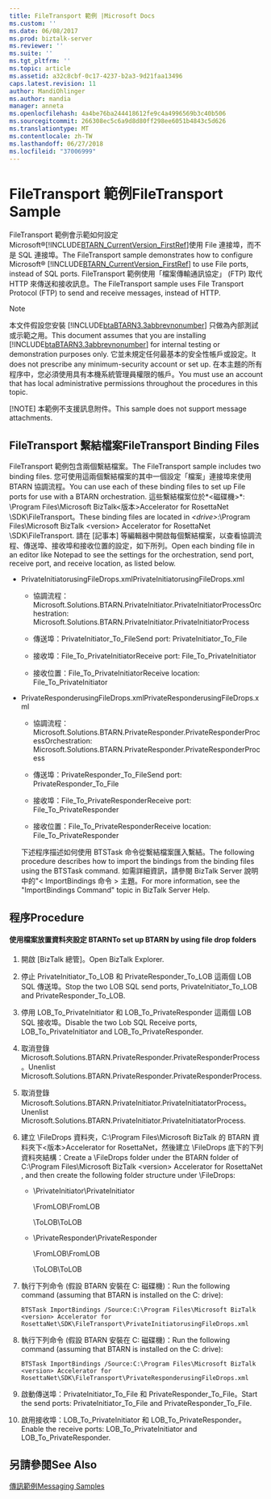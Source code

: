 ```yaml
---
title: FileTransport 範例 |Microsoft Docs
ms.custom: ''
ms.date: 06/08/2017
ms.prod: biztalk-server
ms.reviewer: ''
ms.suite: ''
ms.tgt_pltfrm: ''
ms.topic: article
ms.assetid: a32c8cbf-0c17-4237-b2a3-9d21faa13496
caps.latest.revision: 11
author: MandiOhlinger
ms.author: mandia
manager: anneta
ms.openlocfilehash: 4a4be76ba244418612fe9c4a4996569b3c40b506
ms.sourcegitcommit: 266308ec5c6a9d8d80ff298ee6051b4843c5d626
ms.translationtype: MT
ms.contentlocale: zh-TW
ms.lasthandoff: 06/27/2018
ms.locfileid: "37006999"
---
```

# <a name="filetransport-sample"></a><span data-ttu-id="a9452-102">FileTransport 範例</span><span class="sxs-lookup"><span data-stu-id="a9452-102">FileTransport Sample</span></span>
<span data-ttu-id="a9452-103">FileTransport 範例會示範如何設定 Microsoft®[!INCLUDE[BTARN_CurrentVersion_FirstRef](../../includes/btarn-currentversion-firstref-md.md)]使用 File 連接埠，而不是 SQL 連接埠。</span><span class="sxs-lookup"><span data-stu-id="a9452-103">The FileTransport sample demonstrates how to configure Microsoft® [!INCLUDE[BTARN_CurrentVersion_FirstRef](../../includes/btarn-currentversion-firstref-md.md)] to use File ports, instead of SQL ports.</span></span> <span data-ttu-id="a9452-104">FileTransport 範例使用「檔案傳輸通訊協定」 (FTP) 取代 HTTP 來傳送和接收訊息。</span><span class="sxs-lookup"><span data-stu-id="a9452-104">The FileTransport sample uses File Transport Protocol (FTP) to send and receive messages, instead of HTTP.</span></span>  
  
> [!NOTE]
>  <span data-ttu-id="a9452-105">本文件假設您安裝 [!INCLUDE[btaBTARN3.3abbrevnonumber](../../includes/btabtarn3-3abbrevnonumber-md.md)] 只做為內部測試或示範之用。</span><span class="sxs-lookup"><span data-stu-id="a9452-105">This document assumes that you are installing [!INCLUDE[btaBTARN3.3abbrevnonumber](../../includes/btabtarn3-3abbrevnonumber-md.md)] for internal testing or demonstration purposes only.</span></span> <span data-ttu-id="a9452-106">它並未規定任何最基本的安全性帳戶或設定。</span><span class="sxs-lookup"><span data-stu-id="a9452-106">It does not prescribe any minimum-security account or set up.</span></span> <span data-ttu-id="a9452-107">在本主題的所有程序中，您必須使用具有本機系統管理員權限的帳戶。</span><span class="sxs-lookup"><span data-stu-id="a9452-107">You must use an account that has local administrative permissions throughout the procedures in this topic.</span></span>  
> 
> [!NOTE]
>  <span data-ttu-id="a9452-108">本範例不支援訊息附件。</span><span class="sxs-lookup"><span data-stu-id="a9452-108">This sample does not support message attachments.</span></span>  
  
## <a name="filetransport-binding-files"></a><span data-ttu-id="a9452-109">FileTransport 繫結檔案</span><span class="sxs-lookup"><span data-stu-id="a9452-109">FileTransport Binding Files</span></span>  
 <span data-ttu-id="a9452-110">FileTransport 範例包含兩個繫結檔案。</span><span class="sxs-lookup"><span data-stu-id="a9452-110">The FileTransport sample includes two binding files.</span></span> <span data-ttu-id="a9452-111">您可使用這兩個繫結檔案的其中一個設定「檔案」連接埠來使用 BTARN 協調流程。</span><span class="sxs-lookup"><span data-stu-id="a9452-111">You can use each of these binding files to set up File ports for use with a BTARN orchestration.</span></span> <span data-ttu-id="a9452-112">這些繫結檔案位於*\<磁碟機\>*: \Program Files\Microsoft BizTalk\<版本\>Accelerator for RosettaNet \SDK\FileTransport。</span><span class="sxs-lookup"><span data-stu-id="a9452-112">These binding files are located in *\<drive\>*:\Program Files\Microsoft BizTalk \<version\> Accelerator for RosettaNet \SDK\FileTransport.</span></span> <span data-ttu-id="a9452-113">請在 [記事本] 等編輯器中開啟每個繫結檔案，以查看協調流程、傳送埠、接收埠和接收位置的設定，如下所列。</span><span class="sxs-lookup"><span data-stu-id="a9452-113">Open each binding file in an editor like Notepad to see the settings for the orchestration, send port, receive port, and receive location, as listed below.</span></span>  
  
- <span data-ttu-id="a9452-114">PrivateInitiatorusingFileDrops.xml</span><span class="sxs-lookup"><span data-stu-id="a9452-114">PrivateInitiatorusingFileDrops.xml</span></span>  
  
  -   <span data-ttu-id="a9452-115">協調流程：Microsoft.Solutions.BTARN.PrivateInitiator.PrivateInitiatorProcess</span><span class="sxs-lookup"><span data-stu-id="a9452-115">Orchestration: Microsoft.Solutions.BTARN.PrivateInitiator.PrivateInitiatorProcess</span></span>  
  
  -   <span data-ttu-id="a9452-116">傳送埠：PrivateInitiator_To_File</span><span class="sxs-lookup"><span data-stu-id="a9452-116">Send port: PrivateInitiator_To_File</span></span>  
  
  -   <span data-ttu-id="a9452-117">接收埠：File_To_PrivateInitiator</span><span class="sxs-lookup"><span data-stu-id="a9452-117">Receive port: File_To_PrivateInitiator</span></span>  
  
  -   <span data-ttu-id="a9452-118">接收位置：File_To_PrivateInitiator</span><span class="sxs-lookup"><span data-stu-id="a9452-118">Receive location: File_To_PrivateInitiator</span></span>  
  
- <span data-ttu-id="a9452-119">PrivateResponderusingFileDrops.xml</span><span class="sxs-lookup"><span data-stu-id="a9452-119">PrivateResponderusingFileDrops.xml</span></span>  
  
  -   <span data-ttu-id="a9452-120">協調流程：Microsoft.Solutions.BTARN.PrivateResponder.PrivateResponderProcess</span><span class="sxs-lookup"><span data-stu-id="a9452-120">Orchestration: Microsoft.Solutions.BTARN.PrivateResponder.PrivateResponderProcess</span></span>  
  
  -   <span data-ttu-id="a9452-121">傳送埠：PrivateResponder_To_File</span><span class="sxs-lookup"><span data-stu-id="a9452-121">Send port: PrivateResponder_To_File</span></span>  
  
  -   <span data-ttu-id="a9452-122">接收埠：File_To_PrivateResponder</span><span class="sxs-lookup"><span data-stu-id="a9452-122">Receive port: File_To_PrivateResponder</span></span>  
  
  -   <span data-ttu-id="a9452-123">接收位置：File_To_PrivateResponder</span><span class="sxs-lookup"><span data-stu-id="a9452-123">Receive location: File_To_PrivateResponder</span></span>  
  
  <span data-ttu-id="a9452-124">下述程序描述如何使用 BTSTask 命令從繫結檔案匯入繫結。</span><span class="sxs-lookup"><span data-stu-id="a9452-124">The following procedure describes how to import the bindings from the binding files using the BTSTask command.</span></span> <span data-ttu-id="a9452-125">如需詳細資訊，請參閱 BizTalk Server 說明中的"< ImportBindings 命令 > 主題。</span><span class="sxs-lookup"><span data-stu-id="a9452-125">For more information, see the "ImportBindings Command" topic in BizTalk Server Help.</span></span>  
  
## <a name="procedure"></a><span data-ttu-id="a9452-126">程序</span><span class="sxs-lookup"><span data-stu-id="a9452-126">Procedure</span></span>  
  
#### <a name="to-set-up-btarn-by-using-file-drop-folders"></a><span data-ttu-id="a9452-127">使用檔案放置資料夾設定 BTARN</span><span class="sxs-lookup"><span data-stu-id="a9452-127">To set up BTARN by using file drop folders</span></span>  
  
1.  <span data-ttu-id="a9452-128">開啟 [BizTalk 總管]。</span><span class="sxs-lookup"><span data-stu-id="a9452-128">Open BizTalk Explorer.</span></span>  
  
2.  <span data-ttu-id="a9452-129">停止 PrivateInitiator_To_LOB 和 PrivateResponder_To_LOB 這兩個 LOB SQL 傳送埠。</span><span class="sxs-lookup"><span data-stu-id="a9452-129">Stop the two LOB SQL send ports, PrivateInitiator_To_LOB and PrivateResponder_To_LOB.</span></span>  
  
3.  <span data-ttu-id="a9452-130">停用 LOB_To_PrivateInitiator 和 LOB_To_PrivateResponder 這兩個 LOB SQL 接收埠。</span><span class="sxs-lookup"><span data-stu-id="a9452-130">Disable the two Lob SQL Receive ports, LOB_To_PrivateInitiator and LOB_To_PrivateResponder.</span></span>  
  
4.  <span data-ttu-id="a9452-131">取消登錄 Microsoft.Solutions.BTARN.PrivateResponder.PrivateResponderProcess。</span><span class="sxs-lookup"><span data-stu-id="a9452-131">Unenlist Microsoft.Solutions.BTARN.PrivateResponder.PrivateResponderProcess.</span></span>  
  
5.  <span data-ttu-id="a9452-132">取消登錄 Microsoft.Solutions.BTARN.PrivateInitiator.PrivateInitiatatorProcess。</span><span class="sxs-lookup"><span data-stu-id="a9452-132">Unenlist Microsoft.Solutions.BTARN.PrivateInitiator.PrivateInitiatatorProcess.</span></span>  
  
6.  <span data-ttu-id="a9452-133">建立 \FileDrops 資料夾，C:\Program Files\Microsoft BizTalk 的 BTARN 資料夾下\<版本\>Accelerator for RosettaNet，然後建立 \FileDrops 底下的下列資料夾結構：</span><span class="sxs-lookup"><span data-stu-id="a9452-133">Create a \FileDrops folder under the BTARN folder of C:\Program Files\Microsoft BizTalk \<version\> Accelerator for RosettaNet , and then create the following folder structure under \FileDrops:</span></span>  
  
    -   <span data-ttu-id="a9452-134">\PrivateInitiator</span><span class="sxs-lookup"><span data-stu-id="a9452-134">\PrivateInitiator</span></span>  
  
         <span data-ttu-id="a9452-135">\FromLOB</span><span class="sxs-lookup"><span data-stu-id="a9452-135">\FromLOB</span></span>  
  
         <span data-ttu-id="a9452-136">\ToLOB</span><span class="sxs-lookup"><span data-stu-id="a9452-136">\ToLOB</span></span>  
  
    -   <span data-ttu-id="a9452-137">\PrivateResponder</span><span class="sxs-lookup"><span data-stu-id="a9452-137">\PrivateResponder</span></span>  
  
         <span data-ttu-id="a9452-138">\FromLOB</span><span class="sxs-lookup"><span data-stu-id="a9452-138">\FromLOB</span></span>  
  
         <span data-ttu-id="a9452-139">\ToLOB</span><span class="sxs-lookup"><span data-stu-id="a9452-139">\ToLOB</span></span>  
  
7.  <span data-ttu-id="a9452-140">執行下列命令 (假設 BTARN 安裝在 C: 磁碟機)：</span><span class="sxs-lookup"><span data-stu-id="a9452-140">Run the following command (assuming that BTARN is installed on the C: drive):</span></span>  
  
    ```  
    BTSTask ImportBindings /Source:C:\Program Files\Microsoft BizTalk <version> Accelerator for RosettaNet\SDK\FileTransport\PrivateInitiatorusingFileDrops.xml  
    ```  
  
8.  <span data-ttu-id="a9452-141">執行下列命令 (假設 BTARN 安裝在 C: 磁碟機)：</span><span class="sxs-lookup"><span data-stu-id="a9452-141">Run the following command (assuming that BTARN is installed on the C: drive):</span></span>  
  
    ```  
    BTSTask ImportBindings /Source:C:\Program Files\Microsoft BizTalk <version> Accelerator for RosettaNet\SDK\FileTransport\PrivateResponderusingFileDrops.xml  
    ```  
  
9. <span data-ttu-id="a9452-142">啟動傳送埠：PrivateInitiator_To_File 和 PrivateResponder_To_File。</span><span class="sxs-lookup"><span data-stu-id="a9452-142">Start the send ports: PrivateInitiator_To_File and PrivateResponder_To_File.</span></span>  
  
10. <span data-ttu-id="a9452-143">啟用接收埠：LOB_To_PrivateInitiator 和 LOB_To_PrivateResponder。</span><span class="sxs-lookup"><span data-stu-id="a9452-143">Enable the receive ports: LOB_To_PrivateInitiator and LOB_To_PrivateResponder.</span></span>  
  
## <a name="see-also"></a><span data-ttu-id="a9452-144">另請參閱</span><span class="sxs-lookup"><span data-stu-id="a9452-144">See Also</span></span>  
 [<span data-ttu-id="a9452-145">傳訊範例</span><span class="sxs-lookup"><span data-stu-id="a9452-145">Messaging Samples</span></span>](../../adapters-and-accelerators/accelerator-rosettanet/messaging-samples.md)